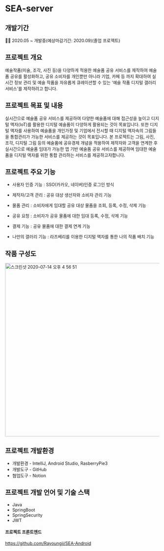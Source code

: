 # SEA-server 
## 개발기간
👊🏻 2020.05 ~ 개발중(예상마감기간: 2020.09)(졸업 프로젝트)

## 프로젝트 개요
예술작품(미술, 조각, 사진 등)을 다양하게 적용한 예술품 공유 서비스를 제작하여 예술품 공유를 활성화하고, 공유 소비자를 개인뿐만 아니라 기업, 카페 등 까지 확대하여 실시간 정보 관리 및 예술 작품을 자유롭게 큐레이션할 수 있는 '예술 작품 디지털 갤러리 서비스'를 제작하려고 합니다.

## 프로젝트 목표 및 내용
실시간으로 예술품 공유 서비스를 제공하여 다양한 예술품에 대해 접근성을 높이고 디지털 액자(IoT)를 활용한 디지털 예술품이 다양하게 활용되는 것이 목표입니다.  또한 디지털 액자를 사용하여 예술품을 개인가정 및 기업에서 전시할 때 디지털 액자속의 그림들을 통합관리가 가능한 서비스를 제공하는 것이 목표입니다.
본 프로젝트는 그림, 사진, 조각, 디지털 그림 등의 예술품에 공유경제 개념을 적용하여 제작자와 고객을 연계한 후 실시간으로 예술품 임대가 가능한 앱 기반 예술품 공유 서비스를 제공하며 임대한 예술품을 디지털 액자를 위한 통합 관리하는 서비스를 제공하고자합니다.

## 프로젝트 주요 기능
* 사용자 인증 기능 : SSO(카카오, 네이버)인증 로그인 방식 

* 제작자/고객 관리 : 공유 대상 생산자와 소비자 관리 기능

* 물품 관리 : 소비자에게 임대할 공유 대상 물품을 조회, 등록, 수정, 삭제 기능

* 공유 요청 : 소비자가 공유 물품에 대한 임대 등록, 수정, 삭제 기능

* 결제 기능 : 공유 물품에 대한 결제 연계 기능

* 나만의 갤러리 기능 : 라즈베리를 이용한 디지털 액자를 통한 나의 작품 배치 기능 

## 작품 구성도
<img width="566" alt="스크린샷 2020-07-14 오후 4 56 51" src="https://user-images.githubusercontent.com/31677736/87399895-07fd7f80-c5f3-11ea-966f-4a656db16833.png">

## 프로젝트 개발환경
* 개발환경 - IntelliJ, Android Studio, RasberryPie3
* 개발도구 - GitHub
* 협업도구 - Notion

## 프로젝트 개발 언어 및 기술 스택
* Java 
* SpringBoot 
* SpringSecurity
* JWT

#### 프로젝트 프론트엔드 
https://github.com/Rayoungji/SEA-Android
